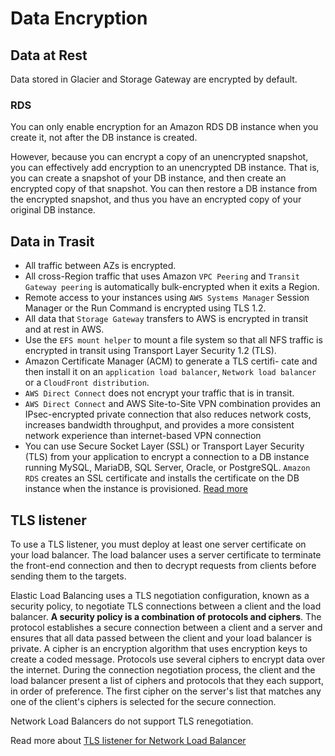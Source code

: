 # Data Encryption

## Data at Rest

Data stored in Glacier and Storage Gateway are encrypted by default.

### RDS

You can only enable encryption for an Amazon RDS DB instance when you create it, not after the DB instance is created.

However, because you can encrypt a copy of an unencrypted snapshot, you can effectively add encryption to an unencrypted DB instance. That is, you can create a snapshot of your DB instance, and then create an encrypted copy of that snapshot. You can then restore a DB instance from the encrypted snapshot, and thus you have an encrypted copy of your original DB instance.


## Data in Trasit

- All traffic between AZs is encrypted.
- All cross-Region traffic that uses Amazon `VPC Peering` and `Transit Gateway peering` is automatically bulk-encrypted when it exits a Region. 
- Remote access to your instances using `AWS Systems Manager` Session Manager or the Run Command is encrypted using TLS 1.2.
- All data that `Storage Gateway` transfers to AWS is encrypted in transit and at rest in AWS.
- Use the `EFS mount helper` to mount a file system so that all NFS traffic is encrypted in transit using Transport Layer Security 1.2 (TLS).
- Amazon Certificate Manager (ACM) to generate a TLS certifi- cate and then install it on an `application load balancer`, `Network load balancer` or a `CloudFront distribution`.
- `AWS Direct Connect` does not encrypt your traffic that is in transit.
- `AWS Direct Connect` and AWS Site-to-Site VPN combination  provides an IPsec-encrypted private connection that also reduces network costs, increases bandwidth throughput, and provides a more consistent network experience than internet-based VPN connection
- You can use Secure Socket Layer (SSL) or Transport Layer Security (TLS) from your application to encrypt a connection to a DB instance running MySQL, MariaDB, SQL Server, Oracle, or PostgreSQL. 
 `Amazon RDS` creates an SSL certificate and installs the certificate on the DB instance when the instance is provisioned. [Read more](https://aws.amazon.com/rds/features/security/)

## TLS listener

To use a TLS listener, you must deploy at least one server certificate on your load balancer. The load balancer uses a server certificate to terminate the front-end connection and then to decrypt requests from clients before sending them to the targets.

Elastic Load Balancing uses a TLS negotiation configuration, known as a security policy, to negotiate TLS connections between a client and the load balancer. **A security policy is a combination of protocols and ciphers**. The protocol establishes a secure connection between a client and a server and ensures that all data passed between the client and your load balancer is private. A cipher is an encryption algorithm that uses encryption keys to create a coded message. Protocols use several ciphers to encrypt data over the internet. During the connection negotiation process, the client and the load balancer present a list of ciphers and protocols that they each support, in order of preference. The first cipher on the server's list that matches any one of the client's ciphers is selected for the secure connection.

Network Load Balancers do not support TLS renegotiation.

Read more about [TLS listener for Network Load Balancer](https://docs.aws.amazon.com/elasticloadbalancing/latest/network/create-tls-listener.html)
